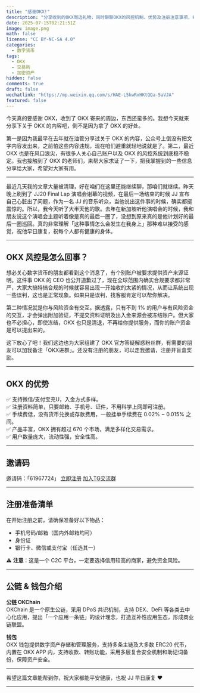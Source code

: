 ```yaml
---
title: "感谢OKX!"
description: "分享收到的OKX周边礼物，同时聊聊OKX的风控机制、优势及注册注意事项，希望能帮到关心数字资产安全的朋友。"
date: 2025-07-15T02:21:51Z
image: image.png
math: false
license: "CC BY-NC-SA 4.0"
categories:
  - 数字货币
tags:
  - OKX
  - 交易所
  - 加密资产
hidden: false
comments: true
draft: false
wechatlink: "https://mp.weixin.qq.com/s/HAE-L5kwRxHKtQQa-5aVJA"
featured: false
---
```


今天真的要感谢 OKX，收到了 OKX 寄来的周边，东西还蛮多的。我想今天就来分享下关于 OKX 的内容吧，倒不是因为拿了 OKX 的好处。

第一是因为我最早在去年就在油管分享过关于 OKX 的内容，公众号上倒没有把文字内容发出来，之前怕这些内容违规，现在咱们避重就轻地说就是了。第二，最近 OKX 也是在风口浪尖，有很多人关心自己账户以及 OKX 的风控系统到底稳不稳定。我也接触到了 OKX 的老师们，来帮大家求证了一下，把我掌握到的一些信息分享给大家，希望对大家有用。

---

最近几天我的文章大量被清理，好在咱们在这里还能继续聊，那咱们就继续。昨天晚上刷到了 JJ20 Final Lap 演唱会谢幕的视频，在最后一场结束的时候 JJ 宣布自己心脏出了问题，作为一名 JJ 的音乐听众，当他说出这件事的时候，确实都挺震惊的。所以，我今天听了大半天他的歌。去年在新加坡听他演唱会的时候，我和朋友说这个演唱会主题听着像是真的最后一圈了，没想到原来真的是他计划好的最后一圈巡回。真的非常理解「这种事情怎么会发生在我身上」那种难以接受的感觉，祝他早日康复，祝每个人都有健康的身体。

---

## OKX 风控是怎么回事？

想必关心数字货币的朋友都看到这个消息了，有个别账户被要求提供资产来源证明。这件事 OKX 的 CEO 也公开道歉过了，现在全球范围内确实合规要求都非常严，大家大搞特搞合规的时候就容易出现一开始收的太紧的情况，从而让系统出现一些误判，这也是正常现象。如果只是误判，找客服肯定可以帮你解决。

第二种情况就是你与风险资金有交互。据透露，只有不到 1% 的用户与有风险资金的交互，才会弹出附加验证，不提交资料证明及出入金来源会被冻结账户。但大家也不必担心，即使冻结，OKX 也只是清退，不再给你提供服务，而你的账户资金是可以提出来的。

这下放心了吧！我们这边也为大家组建了 OKX 官方答疑解惑粉丝群，有需要的朋友可以加我备注「OKX进群」。还没有注册的朋友，可以走我邀请，注册开盲盒奖励。

---

## OKX 的优势

✅ 支持微信/支付宝充U，入金方式多样。  
✅ 注册资料简单，只要邮箱、手机号、证件，不用科学上网即可注册。  
✅ 手续费低，没有货币兑换或存款费用，一般挂单手续费在 0.02% ~ 0.015% 之间。  
✅ 产品丰富，OKX 拥有超过 670 个市场，满足多样化交易需求。  
✅ 用户数量庞大，流动性强，安全性高。

---

## 邀请码

邀请码：「61967724」
[立即注册](https://ouxyi.me/ul/YbU25D?channelId=61967724)
[加入TG交流群](https://t.me/laosjigifts/5539/5540)

---

## 注册准备清单

在开始注册之前，请确保准备好以下物品：

- 手机号码/邮箱（国内外邮箱均可）
- 身份证
- 银行卡、微信或支付宝（任选其一）

⚠️ **注意**：这是一个 C2C 平台，一定要选择信用较高的商家，避免资金风险。

---

## 公链 & 钱包介绍

**公链 OKChain**  
OKChain 是一个原生公链，采用 DPoS 共识机制，支持 DEX、DeFi 等各类去中心化应用，提出「一个应用一条链」的设计理念，打造互补性应用生态，形成商业链联盟。

**钱包**  
OKX 钱包提供数字资产存储和管理服务，支持多条主链及大多数 ERC20 代币，内置在 OKX APP 内，支持收款、转账功能，采用多层复合安全机制和助记词备份，保障资产安全。

---

希望这篇文章能帮到你，祝大家都能平安健康，也祝 JJ 早日康复 ❤️

---

